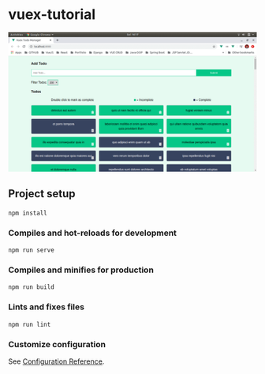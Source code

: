 # vuex-tutorial

![Vuex Tutorial](https://github.com/khairul-abdi/vue-collection-project/blob/master/vuex-crash-course/src/assets/gif/animatedGIF.gif)

## Project setup
```
npm install
```

### Compiles and hot-reloads for development
```
npm run serve
```

### Compiles and minifies for production
```
npm run build
```

### Lints and fixes files
```
npm run lint
```

### Customize configuration
See [Configuration Reference](https://cli.vuejs.org/config/).
